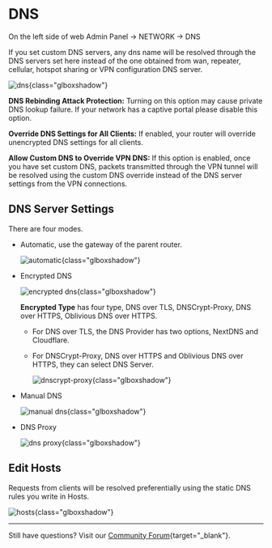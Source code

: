 # DNS

On the left side of web Admin Panel -> NETWORK -> DNS

If you set custom DNS servers, any dns name will be resolved through the DNS servers set here instead of the one obtained from wan, repeater, cellular, hotspot sharing or VPN configuration DNS server.

![dns](https://static.gl-inet.com/docs/router/en/4/interface_guide/dns/dns_page.png){class="glboxshadow"}

**DNS Rebinding Attack Protection:** Turning on this option may cause private DNS lookup failure. If your network has a captive portal please disable this option.

**Override DNS Settings for All Clients:** If enabled, your router will override unencrypted DNS settings for all clients.

**Allow Custom DNS to Override VPN DNS:** If this option is enabled, once you have set custom DNS, packets transmitted through the VPN tunnel will be resolved using the custom DNS override instead of the DNS server settings from the VPN connections.

## DNS Server Settings

There are four modes.

- Automatic, use the gateway of the parent router.

    ![automatic](https://static.gl-inet.com/docs/router/en/4/tutorials/dns/dns_server_settings_automatic.png){class="glboxshadow"}

- Encrypted DNS

    ![encrypted dns](https://static.gl-inet.com/docs/router/en/4/tutorials/dns/dns_server_settings_encrypted_dns.png){class="glboxshadow"}

    **Encrypted Type** has four type, DNS over TLS, DNSCrypt-Proxy, DNS over HTTPS, Oblivious DNS over HTTPS.

    - For DNS over TLS, the DNS Provider has two options, NextDNS and Cloudflare.

    - For DNSCrypt-Proxy, DNS over HTTPS and Oblivious DNS over HTTPS, they can select DNS Server.

        ![dnscrypt-proxy](https://static.gl-inet.com/docs/router/en/4/tutorials/dns/dnscrypt-proxy.png){class="glboxshadow"}

- Manual DNS

    ![manual dns](https://static.gl-inet.com/docs/router/en/4/tutorials/dns/dns_server_settings_manual_dns.png){class="glboxshadow"}

- DNS Proxy

    ![dns proxy](https://static.gl-inet.com/docs/router/en/4/tutorials/dns/dns_server_settings_dns_proxy.png){class="glboxshadow"}

## Edit Hosts

Requests from clients will be resolved preferentially using the static DNS rules you write in Hosts.

![hosts](https://static.gl-inet.com/docs/router/en/4/tutorials/dns/edit_hosts.png){class="glboxshadow"}

---

Still have questions? Visit our [Community Forum](https://forum.gl-inet.com){target="_blank"}.

